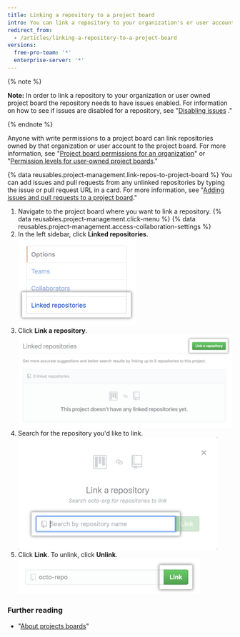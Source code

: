 ```yaml
---
title: Linking a repository to a project board
intro: You can link a repository to your organization's or user account's project board.
redirect_from:
  - /articles/linking-a-repository-to-a-project-board
versions:
  free-pro-team: '*'
  enterprise-server: '*'
---
```

{% note %}

**Note:** In order to link a repository to your organization or user owned project board the repository needs to have issues enabled. For information on how to see if issues are disabled for a repository, see "[Disabling issues](/github/managing-your-work-on-github/disabling-issues) ."

{% endnote %}

Anyone with write permissions to a project board can link repositories owned by that organization or user account to the project board. For more information, see "[Project board permissions for an organization](/articles/project-board-permissions-for-an-organization/)" or "[Permission levels for user-owned project boards](/articles/permission-levels-for-user-owned-project-boards/)."

{% data reusables.project-management.link-repos-to-project-board %} You can add issues and pull requests from any unlinked repositories by typing the issue or pull request URL in a card. For more information, see "[Adding issues and pull requests to a project board](/articles/adding-issues-and-pull-requests-to-a-project-board)."

1. Navigate to the project board where you want to link a repository.
{% data reusables.project-management.click-menu %}
{% data reusables.project-management.access-collaboration-settings %}
4. In the left sidebar, click **Linked repositories**.
![Linked repositories menu option in left sidebar](/assets/images/help/projects/project-board-linked-repositories-setting.png)
5. Click **Link a repository**.
![Link a repository button on Linked repositories tab](/assets/images/help/projects/link-repository-button.png)
6. Search for the repository you'd like to link.
![Search field on Link a repository window](/assets/images/help/projects/search-to-link-repository.png)
7. Click **Link**. To unlink, click **Unlink**.
![Link button](/assets/images/help/projects/link-button.png)

### Further reading

- "[About projects boards](/articles/about-project-boards)"
